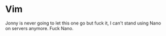 Vim
===

Jonny is never going to let this one go but fuck it, I can't stand using Nano on servers anymore. Fuck Nano.
